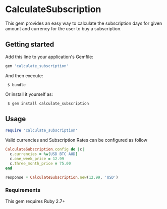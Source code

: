 # CalculateSubscription
This gem provides an easy way to calculate the subscription days for given amount
 and currency for the user to buy a subscription.
 
 ## Getting started
 
 Add this line to your application's Gemfile:
 
 ```ruby
 gem 'calculate_subscription'
 ```
 
 And then execute:
 
     $ bundle
 
 Or install it yourself as:
 
     $ gem install calculate_subscription
     
## Usage

```ruby
require 'calculate_subscription'
````
Valid currencies and Subscription Rates can be configured as follow    

```ruby
CalculateSubscription.config do |c|
  c.currencies = %w[USD BTC AUD]
  c.one_week_price = 12.99
  c.three_month_price = 75.00
end
````

```ruby
response = CalculateSubscription.new(12.99, 'USD')
````

### Requirements
This gem requires Ruby 2.7+